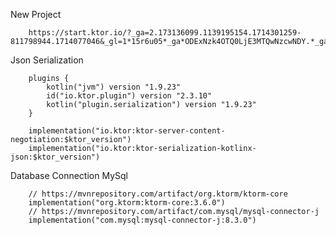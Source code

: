 New Project

        
        https://start.ktor.io/?_ga=2.173136099.1139195154.1714301259-811798944.1714077046&_gl=1*15r6u05*_ga*ODExNzk4OTQ0LjE3MTQwNzcwNDY.*_ga_9J976DJZ68*MTcxNDQ3NTYyNi4xNi4xLjE3MTQ0NzU2MzEuNTUuMC4w



Json Serialization

        plugins {
            kotlin("jvm") version "1.9.23"
            id("io.ktor.plugin") version "2.3.10"
            kotlin("plugin.serialization") version "1.9.23"
        }

        implementation("io.ktor:ktor-server-content-negotiation:$ktor_version")
        implementation("io.ktor:ktor-serialization-kotlinx-json:$ktor_version")

Database Connection MySql

        // https://mvnrepository.com/artifact/org.ktorm/ktorm-core
        implementation("org.ktorm:ktorm-core:3.6.0")
        // https://mvnrepository.com/artifact/com.mysql/mysql-connector-j
        implementation("com.mysql:mysql-connector-j:8.3.0")

